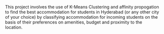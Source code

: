 This project involves the use of K-Means Clustering and affinity propogation to find the best accommodation for students in Hyderabad (or any other city of your choice) by classifying accommodation for incoming students on the basis of their preferences on amenities, budget and proximity to the location.
